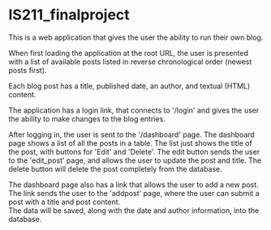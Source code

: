 # IS211_finalproject

This is a web application that gives the user the ability to run their own blog.

When first loading the application at the root URL, the user is presented with 
a list of available posts listed in reverse chronological order (newest posts first).

Each blog post has a title, published date, an author, and textual (HTML) content.

The application has a login link, that connects to '/login' and gives the user the 
ability to make changes to the blog entries.

After logging in, the user is sent to the '/dashboard' page.
The dashboard page shows a list of all the posts in a table.
The list just shows the title of the post, with buttons for 'Edit' and 'Delete'.
The edit button sends the user to the 'edit_post' page, and allows the user 
to update the post and title. 
The delete button will delete the post completely from the database.

The dashboard page also has a link that allows the user to add a new post.
The link sends the user to the 'addpost' page, where the user can submit a post
with a title and post content.  
The data will be saved, along with the date and author information, into the database.
